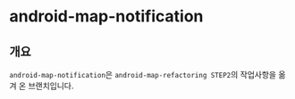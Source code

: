 # android-map-notification

## 개요

`android-map-notification`은 `android-map-refactoring STEP2`의 작업사항을 옮겨 온 브랜치입니다.